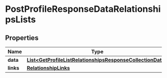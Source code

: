 # PostProfileResponseDataRelationshipsLists

## Properties
Name | Type | Description | Notes
------------ | ------------- | ------------- | -------------
**data** | [**List&lt;GetProfileListRelationshipsResponseCollectionData&gt;**](GetProfileListRelationshipsResponseCollectionData.md) |  |  [optional]
**links** | [**RelationshipLinks**](RelationshipLinks.md) |  |  [optional]

